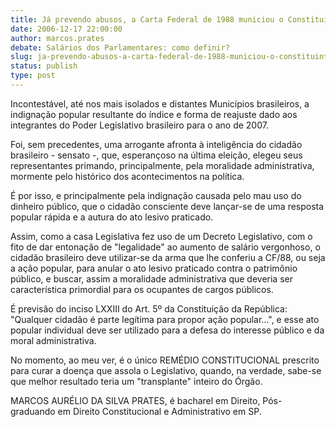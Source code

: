 ```yaml
---
title: Já prevendo abusos, a Carta Federal de 1988 municiou o Constituinte.
date: 2006-12-17 22:00:00
author: marcos.prates
debate: Salários dos Parlamentares: como definir?
slug: ja-prevendo-abusos-a-carta-federal-de-1988-municiou-o-constituinte
status: publish 
type: post
---
```


Incontestável, até nos mais isolados e distantes Municípios brasileiros, a indignação popular resultante do índice e forma de reajuste dado aos integrantes do Poder Legislativo brasileiro para o ano de 2007.  

Foi, sem precedentes, uma arrogante afronta à inteligência do cidadão brasileiro - sensato -, que, esperançoso na última eleição, elegeu seus representantes primando, principalmente, pela moralidade administrativa, mormente pelo histórico dos acontecimentos na política.  

É por isso, e principalmente pela indignação causada pelo mau uso do dinheiro público, que o cidadão consciente deve lançar-se de uma resposta popular rápida e a autura do ato lesivo praticado.  

Assim, como a casa Legislativa fez uso de um Decreto Legislativo, com o fito de dar entonação de "legalidade" ao aumento de salário vergonhoso, o cidadão brasileiro deve utilizar-se da arma que lhe conferiu a CF/88, ou seja a ação popular, para anular o ato lesivo praticado contra o patrimônio público, e buscar, assim a moralidade administrativa que deveria ser característica primordial para os ocupantes de cargos públicos.  

É previsão do inciso LXXIII do Art. 5º da Constituição da República: "Qualquer cidadão é parte legítima para propor ação popular...", e esse ato popular individual deve ser utilizado para a defesa do interesse público e da moral administrativa.  

No momento, ao meu ver, é o único REMÉDIO CONSTITUCIONAL prescrito para curar a doença que assola o Legislativo, quando, na verdade, sabe-se que melhor resultado teria um "transplante" inteiro do Órgão.  

MARCOS AURÉLIO DA SILVA PRATES, é bacharel em Direito, Pós-graduando em Direito Constitucional e Administrativo em SP.
